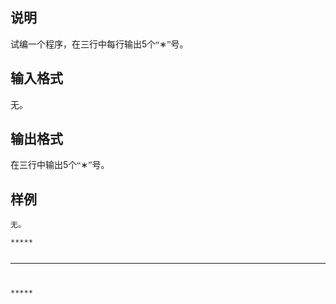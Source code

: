 <h2>说明</h2>

<span style="font-family:&quot;font-size:medium;background-color:#FCFCFC;">试编一个程序，在三行中每行输出</span>5<span style="font-family:&quot;font-size:medium;background-color:#FCFCFC;">个“</span>∗<span style="font-family:&quot;font-size:medium;background-color:#FCFCFC;">”号。</span>
<h2>输入格式</h2>

<span style="font-family:&quot;font-size:medium;background-color:#FCFCFC;">无。</span>
<h2>输出格式</h2>

<span style="font-family:&quot;font-size:medium;background-color:#FCFCFC;">在三行中输出</span>5<span style="font-family:&quot;font-size:medium;background-color:#FCFCFC;">个“</span>∗<span style="font-family:&quot;font-size:medium;background-color:#FCFCFC;">”号。</span>
<h2>样例</h2>
<pre><code class="language-input1">无。</code></pre><pre><code class="language-output1">*****
*****
*****</code></pre>
